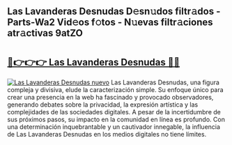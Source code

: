 ## Las Lavanderas Desnudas D𝚎sn𝚞dos filtr𝚊dos - Parts-Wa2 Vid𝚎os f𝚘tos - N𝚞evas filtr𝚊ciones atr𝚊ctivas 9atZO

# <h2><a href="http://mb9eag.tromn.icu/?c=Las+Lavanderas+Desnudas">🔗👉👉👉 Las Lavanderas Desnudas 🔗🔗</a></h2>

[![Las Lavanderas Desnudas nuevo](https://i.imgur.com/pEAQMta.gif)](http://mb9eag.tromn.icu/?c=Las+Lavanderas+Desnudas)
Las Lavanderas Desnudas, una figura compleja y divisiva, elude la caracterización simple. Su enfoque único para crear una presencia en la web ha fascinado y provocado observadores, generando debates sobre la privacidad, la expresión artística y las complejidades de las sociedades digitales. A pesar de la incertidumbre de sus próximos pasos, su impacto en la comunidad en línea es profundo. Con una determinación inquebrantable y un cautivador innegable, la influencia de Las Lavanderas Desnudas en los medios digitales no tiene límites.
